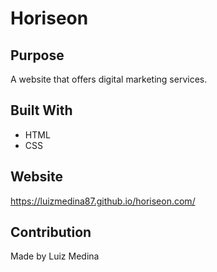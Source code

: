 # Horiseon

## Purpose
A website that offers digital marketing services.

## Built With
* HTML
* CSS

## Website
https://luizmedina87.github.io/horiseon.com/

## Contribution
Made by Luiz Medina